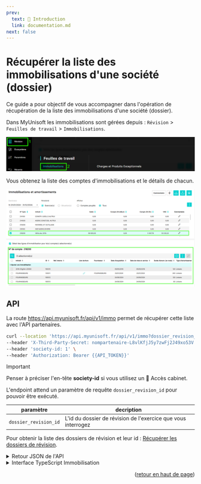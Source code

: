 ```yaml
---
prev:
  text: 🐤 Introduction
  link: documentation.md
next: false
---
```


<span id="readme-top"></span>

# Récupérer la liste des immobilisations d'une société (dossier)

Ce guide a pour objectif de vous accompagner dans l'opération de récupération de la liste des immobilisations d'une société (dossier).

Dans MyUnisoft les immobilisations sont gérées depuis : `Révision` > `Feuilles de travail` > `Immobilisations`.

![](../../images/revision_feuille_de_travail_immobilisations_menu.png)

Vous obtenez la liste des comptes d'immobilisations et le détails de chacun.

![](../../images/immobilisations.png)

## API

La route https://api.myunisoft.fr/api/v1/immo permet de récupérer cette liste avec l'API partenaires.

```bash
curl --location 'https://api.myunisoft.fr/api/v1/immo?dossier_revision_id=12345' \
--header 'X-Third-Party-Secret: nompartenaire-L8vlKfjJ5y7zwFj2J49xo53V' \
--header 'society-id: 1' \
--header 'Authorization: Bearer {{API_TOKEN}}'
```

> [!IMPORTANT]
> Penser à préciser l'en-tête **society-id** si vous utilisez un 🔹 Accès cabinet.

L'endpoint attend un paramètre de requête `dossier_revision_id` pour pouvoir être exécuté.

| paramètre | decription |
| --- | --- |
| `dossier_revision_id` | L'id du dossier de révision de l'exercice que vous interrogez |

Pour obtenir la liste des dossiers de révision et leur id : [Récupérer les dossiers de révision](./dossiers_de_révision.md).

<details class="details custom-block"><summary>Retour JSON de l'API</summary>

```json
[
  // ...
  {
    "id_compte": 23011884,
    "id_societe": 38758,
    "noCompte": "218200",
    "label": "Véhicules 2016-",
    "comm": 0,
    "isPopulate": true,
    "arrayImmo": [
      {
        "id_immo": 100210,
        "id_account": 23011884,
        "no_account": "218200",
        "account_label": "Véhicules 2016-",
        "id_type_amort": 1,
        "id_line_entry_purchase": 0,
        "subvention_id": 0,
        "id_entry_purchase": 0,
        "provider": "",
        "label": "2016-50g/km-20300",
        "purchase_date": "2016-05-05",
        "start_date": "2016-05-05",
        "purchase_value": 50000,
        "month": 120,
        "end_date": "0000-00-00",
        "sale_value": 0,
        "intern_ref": "",
        "param_vat_id": 0,
        "vat_amount": 0,
        "removal_entry_id": [],
        "original_removal_entry_id": 0,
        "bulk_removal": false,
        "quantity": 1,
        "unit_costs": 50000,
        "additional_depreciation_rate": 0,
        "analytics": false,
        "id_vehicule": 802,
        "dotation_account_id": 0,
        "dotation_account_number": "",
        "date_transfert": "",
        "arrayDotation": [
          {
            "id_amort": 0,
            "id_immo": 100210,
            "id_dossier_revision": -8,
            "id_entry": 0,
            "value": 5000,
            "periode": "01/01/2033 - 31/12/2033",
            "dotation_type": 1,
            "previous_value": 45000,
            "periode_value": 5000,
            "end_periode_value": 50000,
            "vnc": 0,
            "m_debut_periode": "2033-01-01",
            "m_fin_periode": "2033-12-31"
          },
          {
              "id_amort": 0,
              "id_immo": 100210,
              "id_dossier_revision": -7,
              "id_entry": 0,
              "value": 5000,
              "periode": "01/01/2032 - 31/12/2032",
              "dotation_type": 1,
              "previous_value": 40000,
              "periode_value": 5000,
              "end_periode_value": 45000,
              "vnc": 5000,
              "m_debut_periode": "2032-01-01",
              "m_fin_periode": "2032-12-31"
          }
          // ...
        ],
        "fiscal_arrayDotation": [
          {
            "id_amort": 0,
            "id_immo": 100210,
            "id_dossier_revision": -8,
            "id_entry": 0,
            "value": 5000,
            "periode": "01/01/2033 - 31/12/2033",
            "dotation_type": 2,
            "previous_value": 45000,
            "periode_value": 5000,
            "end_periode_value": 50000,
            "vnc": 0,
            "m_debut_periode": "2033-01-01",
            "m_fin_periode": "2033-12-31"
          },
          {
            "id_amort": 0,
            "id_immo": 100210,
            "id_dossier_revision": -7,
            "id_entry": 0,
            "value": 5000,
            "periode": "01/01/2032 - 31/12/2032",
            "dotation_type": 2,
            "previous_value": 40000,
            "periode_value": 5000,
            "end_periode_value": 45000,
            "vnc": 5000,
            "m_debut_periode": "2032-01-01",
            "m_fin_periode": "2032-12-31"
          }
          // ...
        ],
        "additional_depreciation_arrayDotation": [],
        "derogatoire_arrayDotation": [],
        "excess_deprecation_arrayDotation": [
          {
            "id_amort": 358228,
            "id_immo": 100210,
            "id_dossier_revision": 131558,
            "id_entry": 0,
            "value": 0,
            "periode": "01/01/2023 - 31/12/2023",
            "dotation_type": 4,
            "previous_value": 0,
            "periode_value": 0,
            "end_periode_value": 0,
            "vnc": 0,
            "m_debut_periode": "2023-01-01",
            "m_fin_periode": "2023-12-31"
          },
          {
            "id_amort": 358227,
            "id_immo": 100210,
            "id_dossier_revision": 131557,
            "id_entry": 0,
            "value": 3170,
            "periode": "01/01/2024 - 31/12/2024",
            "dotation_type": 4,
            "previous_value": 0,
            "periode_value": 3170,
            "end_periode_value": 0,
            "vnc": 0,
            "m_debut_periode": "2024-01-01",
            "m_fin_periode": "2024-12-31"
          }
          // ...
        ],
        "fiscal_type": 1,
        "fiscal_duration": 120,
        "fiscal_amount": 50000,
        "type_calcul_dotation": 1,
        "previousDotation": 0,
        "currentAnnualDotation": 5000,
        "EndingAnnualDotation": 5000,
        "FiscalpreviousDotation": 0,
        "FiscalcurrentAnnualDotation": 5000,
        "FiscalEndingAnnualDotation": 5000,
        "additional_depreciation_previousDotation": 0,
        "additional_depreciation_currentAnnualDotation": 0,
        "additional_depreciation_EndingAnnualDotation": 0,
        "netBookValue": 45000,
        "capitalGain": 0,
        "hasEntry": false,
        "PJNumber": 0,
        "hasComment": false,
        "TableauModificationPlanAmortissement": [],
        "param_amortissement": {
            "montant": 50000,
            "duree": 3600,
            "depuis_le": "1900-01-01",
            "id_review": -1,
            "taux_linéaire": 0,
            "taux_linéaireDegressif": 0,
            "taux_degressif": 0,
            "NumOccurenceDepuisDebutPlan": 0
        }
      }
      // ...
    ],
    "value": 58600,
    "previousDotation": 0,
    "currentAnnualDotation": 5367.78,
    "EndingAnnualDotation": 5367.78,
    "FiscalpreviousDotation": 0,
    "FiscalcurrentAnnualDotation": 0,
    "FiscalEndingAnnualDotation": 0,
    "netBookValue": 0,
    "mismatch": false,
    "m_achat_compta": 58600,
    "m_amort_ant_compta": 0,
    "m_dotation_periode_compta": 5367.78,
    "m_amortissement_fin_periode_compta": 5367.78
  }
  // ...
]
```

</details>

<details class="details custom-block"><summary>Interface TypeScript Immobilisation</summary>

```ts
export interface Immobilisation {
  id_compte: number,
  id_societe: number,
  noCompte: string,
  label: string,
  comm: number,
  isPopulate: boolean,
  arrayImmo: [],
  value: number,
  previousDotation: number,
  currentAnnualDotation: number,
  EndingAnnualDotation: number,
  FiscalpreviousDotation: number,
  FiscalcurrentAnnualDotation: number,
  FiscalEndingAnnualDotation: number,
  netBookValue: number,
  mismatch: boolean,
  m_achat_compta: number,
  m_amort_ant_compta: number,
  m_dotation_periode_compta: number,
  m_amortissement_fin_periode_compta: number
}
```

</details>

<p align="right">(<a href="#readme-top">retour en haut de page</a>)</p>
